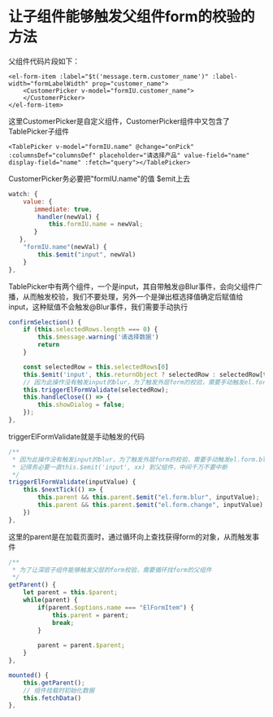 # 让子组件能够触发父组件form的校验的方法

父组件代码片段如下：

```vue
<el-form-item :label="$t('message.term.customer_name')" :label-width="formLabelWidth" prop="customer_name">
    <CustomerPicker v-model="formIU.customer_name">  
    </CustomerPicker>
</el-form-item>
```



这里CustomerPicker是自定义组件，CustomerPicker组件中又包含了TablePicker子组件

```vue
<TablePicker v-model="formIU.name" @change="onPick" :columnsDef="columnsDef" placeholder="请选择产品" value-field="name" display-field="name" :fetch="query"></TablePicker>
```

CustomerPicker务必要把"formIU.name"的值 $emit上去

```js
watch: {
	value: {
​   	immediate: true,
		handler(newVal) {
​           this.formIU.name = newVal;
​       }
​   },
	"formIU.name"(newVal) {
		this.$emit("input", newVal)
	}
},
```

TablePicker中有两个组件，一个是input，其自带触发@Blur事件，会向父组件广播，从而触发校验，我们不要处理，另外一个是弹出框选择值确定后赋值给input，这种赋值不会触发@Blur事件，我们需要手动执行

```js
confirmSelection() {
	if (this.selectedRows.length === 0) {
		this.$message.warning('请选择数据')
		return
	}

	const selectedRow = this.selectedRows[0]
	this.$emit('input', this.returnObject ? selectedRow : selectedRow[this.valueField]);
	// 因为此操作没有触发input的blur，为了触发外层form的校验，需要手动触发el.form.blur
	this.triggerElFormValidate(selectedRow);
	this.handleClose(() => {
		this.showDialog = false;
	});
},
```

triggerElFormValidate就是手动触发的代码

```js
/**
 * 因为此操作没有触发input的blur，为了触发外层form的校验，需要手动触发el.form.blur
 * 记得务必要一直this.$emit('input', xx) 到父组件，中间千万不要中断
 */
triggerElFormValidate(inputValue) {
	this.$nextTick(() => {
		this.parent && this.parent.$emit("el.form.blur", inputValue);
		this.parent && this.parent.$emit("el.form.change", inputValue);
	})
},
```

这里的parent是在加载页面时，通过循环向上查找获得form的对象，从而触发事件

```js
/**
 * 为了让深层子组件能够触发父层的form校验，需要循环找form的父组件
 */
getParent() {
	let parent = this.$parent;
    while(parent) {
    	if(parent.$options.name === "ElFormItem") {
    		this.parent = parent;
       		break;
    	}
    
    	parent = parent.$parent;
    }
},
```

```js
mounted() {
	this.getParent();
	// 组件挂载时初始化数据
	this.fetchData()
},
```